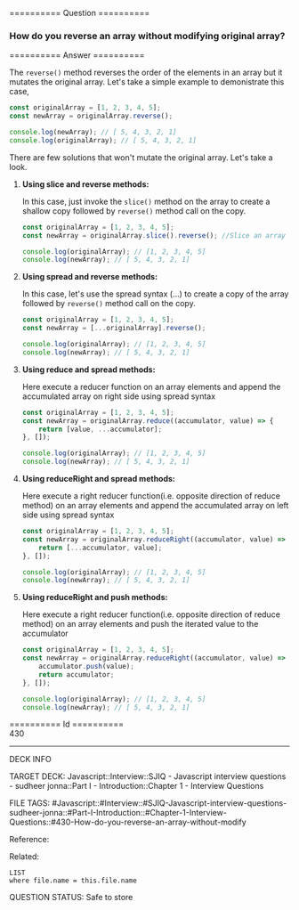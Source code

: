 ========== Question ==========  

### How do you reverse an array without modifying original array?  

========== Answer ==========  

The `reverse()` method reverses the order of the elements in an array but it mutates the original array. Let's take a simple example to demonistrate this case,

```javascript
const originalArray = [1, 2, 3, 4, 5];
const newArray = originalArray.reverse();

console.log(newArray); // [ 5, 4, 3, 2, 1]
console.log(originalArray); // [ 5, 4, 3, 2, 1]
```

There are few solutions that won't mutate the original array. Let's take a look.

1. **Using slice and reverse methods:**

    In this case, just invoke the `slice()` method on the array to create a shallow copy followed by `reverse()` method call on the copy.

    ```javascript
    const originalArray = [1, 2, 3, 4, 5];
    const newArray = originalArray.slice().reverse(); //Slice an array gives a new copy

    console.log(originalArray); // [1, 2, 3, 4, 5]
    console.log(newArray); // [ 5, 4, 3, 2, 1]
    ```

2. **Using spread and reverse methods:**

    In this case, let's use the spread syntax (...) to create a copy of the array followed by `reverse()` method call on the copy.

    ```javascript
    const originalArray = [1, 2, 3, 4, 5];
    const newArray = [...originalArray].reverse();

    console.log(originalArray); // [1, 2, 3, 4, 5]
    console.log(newArray); // [ 5, 4, 3, 2, 1]
    ```

3. **Using reduce and spread methods:**

    Here execute a reducer function on an array elements and append the accumulated array on right side using spread syntax

    ```javascript
    const originalArray = [1, 2, 3, 4, 5];
    const newArray = originalArray.reduce((accumulator, value) => {
        return [value, ...accumulator];
    }, []);

    console.log(originalArray); // [1, 2, 3, 4, 5]
    console.log(newArray); // [ 5, 4, 3, 2, 1]
    ```

4. **Using reduceRight and spread methods:**

    Here execute a right reducer function(i.e. opposite direction of reduce method) on an array elements and append the accumulated array on left side using spread syntax

    ```javascript
    const originalArray = [1, 2, 3, 4, 5];
    const newArray = originalArray.reduceRight((accumulator, value) => {
        return [...accumulator, value];
    }, []);

    console.log(originalArray); // [1, 2, 3, 4, 5]
    console.log(newArray); // [ 5, 4, 3, 2, 1]
    ```

5. **Using reduceRight and push methods:**

    Here execute a right reducer function(i.e. opposite direction of reduce method) on an array elements and push the iterated value to the accumulator

    ```javascript
    const originalArray = [1, 2, 3, 4, 5];
    const newArray = originalArray.reduceRight((accumulator, value) => {
        accumulator.push(value);
        return accumulator;
    }, []);

    console.log(originalArray); // [1, 2, 3, 4, 5]
    console.log(newArray); // [ 5, 4, 3, 2, 1]
    ```

========== Id ==========  
430

---

DECK INFO

TARGET DECK: Javascript::Interview::SJIQ - Javascript interview questions - sudheer jonna::Part I - Introduction::Chapter 1 - Interview Questions

FILE TAGS: #Javascript::#Interview::#SJIQ-Javascript-interview-questions-sudheer-jonna::#Part-I-Introduction::#Chapter-1-Interview-Questions::#430-How-do-you-reverse-an-array-without-modify

Reference:

Related:

```dataview
LIST
where file.name = this.file.name
```

QUESTION STATUS: Safe to store
